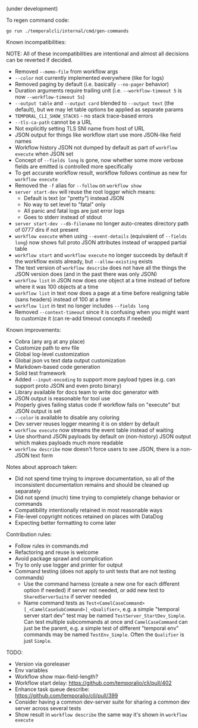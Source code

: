 (under development)

To regen command code:

```
go run ./temporalcli/internal/cmd/gen-commands
```

Known incompatibilities:

NOTE: All of these incompatibilities are intentional and almost all decisions can be reverted if decided.

* Removed `--memo-file` from workflow args
* `--color` not currently implemented everywhere (like for logs)
* Removed paging by default (i.e. basically `--no-pager` behavior)
* Duration arguments require trailing unit (i.e. `--workflow-timeout 5` is now `--workflow-timeout 5s`)
* `--output table` and `--output card` blended to `--output text` (the default), but we may let table options be applied
  as separate params
* `TEMPORAL_CLI_SHOW_STACKS` - no stack trace-based errors
* `--tls-ca-path` cannot be a URL
* Not explicitly setting TLS SNI name from host of URL
* JSON output for things like workflow start use more JSON-like field names
* Workflow history JSON not dumped by default as part of `workflow execute` when JSON set
* Concept of `--fields long` is gone, now whether some more verbose fields are emitted is controlled more specifically
* To get accurate workflow result, workflow follows continue as new for `workflow execute`
* Removed the `-f` alias for `--follow` on `workflow show`
* `server start-dev` will reuse the root logger which means:
  * Default is text (or "pretty") instead JSON
  * No way to set level to "fatal" only
  * All panic and fatal logs are just error logs
  * Goes to stderr instead of stdout
* `server start-dev --db-filename` no longer auto-creates directory path of 0777 dirs if not present
* `workflow execute` when using `--event-details` (equivalent of `--fields long`) now shows full proto JSON attributes
  instead of wrapped partial table
* `workflow start` and `workflow execute` no longer succeeds by default if the workflow exists already, but
  `--allow-existing` exists
* The text version of `workflow describe` does not have all the things the JSON version does (and in the past there was
  only JSON)
* `workflow list` in JSON now does one object at a time instead of before where it was 100 objects at a time
* `workflow list` in text now does a page at a time before realigning table (sans headers) instead of 100 at a time
* `workflow list` in text no longer includes `--fields long`
* Removed `--context-timeout` since it is confusing when you might want to customize it (can re-add timeout concepts if
  needed)

Known improvements:

* Cobra (any arg at any place)
* Customize path to env file
* Global log-level customization
* Global json vs text data output customization
* Markdown-based code generation
* Solid test framework
* Added `--input-encoding` to support more payload types (e.g. can support proto JSON and even proto binary)
* Library available for docs team to write doc generator with
* JSON output is reasonable for tool use
* Properly gives failing status code if workflow fails on "execute" but JSON output is set
* `--color` is available to disable any coloring
* Dev server reuses logger meaning it is on stderr by default
* `workflow execute` now streams the event table instead of waiting
* Use shorthand JSON payloads by default on (non-history) JSON output which makes payloads much more readable
* `workflow describe` now doesn't force users to see JSON, there is a non-JSON text form

Notes about approach taken:

* Did not spend time trying to improve documentation, so all of the inconsistent documentation remains and should be
  cleaned up separately
* Did not spend (much) time trying to completely change behavior or commands
* Compatibility intentionally retained in most reasonable ways
* File-level copyright notices retained on places with DataDog
* Expecting better formatting to come later

Contribution rules:

* Follow rules in commands.md
* Refactoring and reuse is welcome
* Avoid package sprawl and complication
* Try to only use logger and printer for output
* Command testing (does not apply to unit tests that are not testing commands)
  * Use the command harness (create a new one for each different option if needed) if server not needed, or add new test
    to `SharedServerSuite` if server needed
  * Name command tests as `Test<CamelCaseCommand>[_<CamelCaseSubCommand>]_<Qualifier>`, e.g. a simple
    "temporal server start dev" test may be named `TestServer_StartDev_Simple`. Can test multiple subcommands at once
    and `CamelCaseCommand` can just be the parent, e.g. a simple test of different "temporal env" commands may be named
    `TestEnv_Simple`. Often the `Qualifier` is just `Simple`.

TODO:

* Version via goreleaser
* Env variables
* Workflow show max-field-length?
* Workflow start delay: https://github.com/temporalio/cli/pull/402
* Enhance task queue describe: https://github.com/temporalio/cli/pull/399
* Consider having a common dev-server suite for sharing a common dev server across several tests
* Show result in `workflow describe` the same way it's shown in `workflow execute`